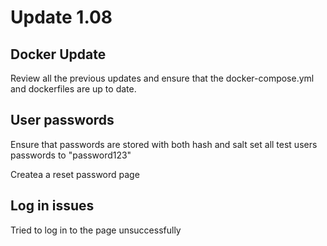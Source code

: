 # Update 1.08

## Docker Update

Review all the previous updates and ensure that the docker-compose.yml and dockerfiles are up to date.

## User passwords

Ensure that passwords are stored with both hash and salt
set all test users passwords to "password123"

Createa a reset password page

## Log in issues

Tried to log in to the page unsuccessfully
